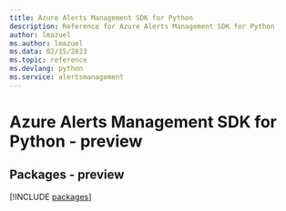 ```yaml
---
title: Azure Alerts Management SDK for Python
description: Reference for Azure Alerts Management SDK for Python
author: lmazuel
ms.author: lmazuel
ms.data: 02/15/2023
ms.topic: reference
ms.devlang: python
ms.service: alertsmanagement
---
```

# Azure Alerts Management SDK for Python - preview
## Packages - preview
[!INCLUDE [packages](alerts-management-index.md)]